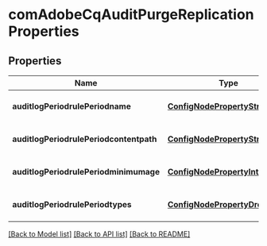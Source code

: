 # comAdobeCqAuditPurgeReplicationProperties

## Properties
Name | Type | Description | Notes
------------ | ------------- | ------------- | -------------
**auditlogPeriodrulePeriodname** | [**ConfigNodePropertyString**](ConfigNodePropertyString.md) |  | [optional] [default to null]
**auditlogPeriodrulePeriodcontentpath** | [**ConfigNodePropertyString**](ConfigNodePropertyString.md) |  | [optional] [default to null]
**auditlogPeriodrulePeriodminimumage** | [**ConfigNodePropertyInteger**](ConfigNodePropertyInteger.md) |  | [optional] [default to null]
**auditlogPeriodrulePeriodtypes** | [**ConfigNodePropertyDropDown**](ConfigNodePropertyDropDown.md) |  | [optional] [default to null]

[[Back to Model list]](../README.md#documentation-for-models) [[Back to API list]](../README.md#documentation-for-api-endpoints) [[Back to README]](../README.md)


